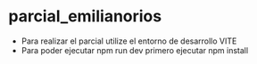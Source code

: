 # parcial_emilianorios
* Para realizar el parcial utilize el entorno de desarrollo VITE
* Para poder ejecutar npm run dev primero ejecutar npm install
